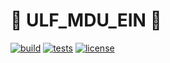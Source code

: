 # :construction: ULF_MDU_EIN :construction:

[![build](https://github.com/ZIMO-Elektronik/ULF_MDU_EIN/actions/workflows/build.yml/badge.svg)](https://github.com/ZIMO-Elektronik/ULF_MDU_EIN/actions/workflows/build.yml) [![tests](https://github.com/ZIMO-Elektronik/ULF_MDU_EIN/actions/workflows/tests.yml/badge.svg)](https://github.com/ZIMO-Elektronik/ULF_MDU_EIN/actions/workflows/tests.yml) [![license](https://img.shields.io/github/license/ZIMO-Elektronik/ULF_MDU_EIN)](https://github.com/ZIMO-Elektronik/ULF_MDU_EIN/raw/master/LICENSE)